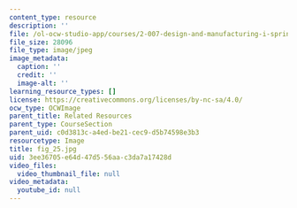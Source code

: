 ```yaml
---
content_type: resource
description: ''
file: /ol-ocw-studio-app/courses/2-007-design-and-manufacturing-i-spring-2009/3ee36705e64d47d556aac3da7a17428d_fig_25.jpg
file_size: 28096
file_type: image/jpeg
image_metadata:
  caption: ''
  credit: ''
  image-alt: ''
learning_resource_types: []
license: https://creativecommons.org/licenses/by-nc-sa/4.0/
ocw_type: OCWImage
parent_title: Related Resources
parent_type: CourseSection
parent_uid: c0d3813c-a4ed-be21-cec9-d5b74598e3b3
resourcetype: Image
title: fig_25.jpg
uid: 3ee36705-e64d-47d5-56aa-c3da7a17428d
video_files:
  video_thumbnail_file: null
video_metadata:
  youtube_id: null
---
```

